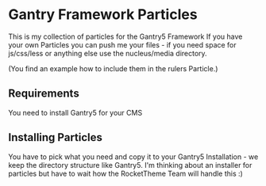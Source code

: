 Gantry Framework Particles
================

This is my collection of particles for the Gantry5 Framework
If you have your own Particles you can push me your files - if you need space for js/css/less or anything else use the nucleus/media directory.

(You find an example how to include them in the rulers Particle.)

## Requirements

You need to install Gantry5 for your CMS


## Installing Particles

You have to pick what you need and copy it to your Gantry5 Installation - we keep the directory structure like Gantry5.
I'm thinking about an installer for particles but have to wait how the RocketTheme Team will handle this :)
